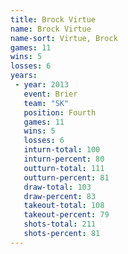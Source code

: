 ```yaml
---
title: Brock Virtue
name: Brock Virtue
name-sort: Virtue, Brock
games: 11
wins: 5
losses: 6
years:
 - year: 2013
   event: Brier
   team: "SK"
   position: Fourth
   games: 11
   wins: 5
   losses: 6
   inturn-total: 100
   inturn-percent: 80
   outturn-total: 111
   outturn-percent: 81
   draw-total: 103
   draw-percent: 83
   takeout-total: 108
   takeout-percent: 79
   shots-total: 211
   shots-percent: 81
---
```

